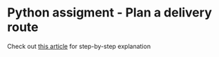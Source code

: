 # Python assigment - Plan a delivery route

Check out [this article](https://www.hellocodeclub.com/python-assignment-plan-a-delivery-route/) for step-by-step explanation 
